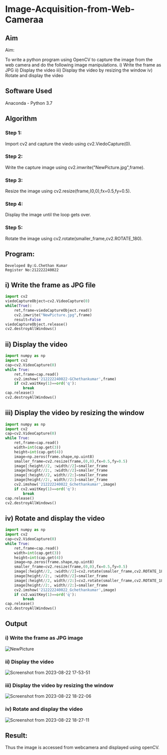 # Image-Acquisition-from-Web-Cameraa
## Aim
 
Aim:
 
To write a python program using OpenCV to capture the image from the web camera and do the following image manipulations.
i) Write the frame as JPG 
ii) Display the video 
iii) Display the video by resizing the window
iv) Rotate and display the video

## Software Used
Anaconda - Python 3.7
## Algorithm
### Step 1:
Import cv2 and capture the viedo using cv2.ViedoCapture(0). 

### Step 2:
Write the capture image using cv2.imwrite("NewPicture.jpg",frame).

### Step 3:
Resize the image using cv2.resize(frame,(0,0),fx=0.5,fy=0.5).

### Step 4:
Display the image until the loop gets over.

### Step 5:
Rotate the image using cv2.rotate(smaller_frame,cv2.ROTATE_180).

## Program:
```
Developed By:G.Chethan Kumar
Register No:212222240022
```
## i) Write the frame as JPG file
``` Python
import cv2
viedoCaptureObject=cv2.VideoCapture(0)
while(True):
    ret,frame=viedoCaptureObject.read()
    cv2.imwrite("NewPicture.jpg",frame)
    result=False
viedoCaptureObject.release()
cv2.destroyAllWindows()
```
## ii) Display the video
``` Python
import numpy as np
import cv2
cap=cv2.VideoCapture(0)
while True:
    ret,frame=cap.read()
    cv2.imshow('212222240022-GChethankumar',frame)
    if cv2.waitKey(1)==ord('q'):
        break
cap.release()
cv2.destroyAllWindows()
```
## iii) Display the video by resizing the window
``` Python
import numpy as np
import cv2
cap=cv2.VideoCapture(0)
while True:
    ret,frame=cap.read()
    width=int(cap.get(3))
    height=int(cap.get(4))
    image=np.zeros(frame.shape,np.uint8)
    smaller_frame=cv2.resize(frame,(0,0),fx=0.5,fy=0.5)
    image[:height//2, :width//2]=smaller_frame
    image[height//2:, :width//2]=smaller_frame
    image[:height//2, width//2:]=smaller_frame
    image[height//2:, width//2:]=smaller_frame
    cv2.imshow('212222240022_Gchethankumar',image)
    if cv2.waitKey(1)==ord('q'):
        break
cap.release()
cv2.destroyAllWindows()
```
## iv) Rotate and display the video
``` Python
import numpy as np
import cv2
cap=cv2.VideoCapture(0)
while True:
    ret,frame=cap.read()
    width=int(cap.get(3))
    height=int(cap.get(4))
    image=np.zeros(frame.shape,np.uint8)
    smaller_frame=cv2.resize(frame,(0,0),fx=0.5,fy=0.5)
    image[:height//2, :width//2]=cv2.rotate(smaller_frame,cv2.ROTATE_180)
    image[height//2:, :width//2]=smaller_frame
    image[:height//2, width//2:]=cv2.rotate(smaller_frame,cv2.ROTATE_180)
    image[height//2:, width//2:]=smaller_frame
    cv2.imshow('212222240022_Gchethankumar',image)
    if cv2.waitKey(1)==ord('q'):
        break
cap.release()
cv2.destroyAllWindows()
```
## Output

### i) Write the frame as JPG image

![NewPicture](https://github.com/Gchethankumar/Image-Acquisition-from-Web-Cameraa/assets/118348224/23301cc5-a7f5-41ba-8373-2e09c49454a0)


### ii) Display the video

![Screenshot from 2023-08-22 17-53-51](https://github.com/Gchethankumar/Image-Acquisition-from-Web-Cameraa/assets/118348224/714ce1ee-504c-43dd-a1b4-068120dd98c4)


### iii) Display the video by resizing the window

![Screenshot from 2023-08-22 18-22-06](https://github.com/Gchethankumar/Image-Acquisition-from-Web-Cameraa/assets/118348224/c1cd5d22-a4e3-469c-a391-cabd30de1d36)


### iv) Rotate and display the video

![Screenshot from 2023-08-22 18-27-11](https://github.com/Gchethankumar/Image-Acquisition-from-Web-Cameraa/assets/118348224/145f94a8-a9dd-4a5c-aa74-324d1709a50d)

## Result:
Thus the image is accessed from webcamera and displayed using openCV.
